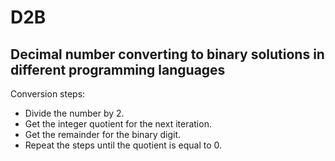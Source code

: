 # D2B

## Decimal number converting to binary solutions in different programming languages

Conversion steps:
- Divide the number by 2.
- Get the integer quotient for the next iteration.
- Get the remainder for the binary digit.
- Repeat the steps until the quotient is equal to 0.
